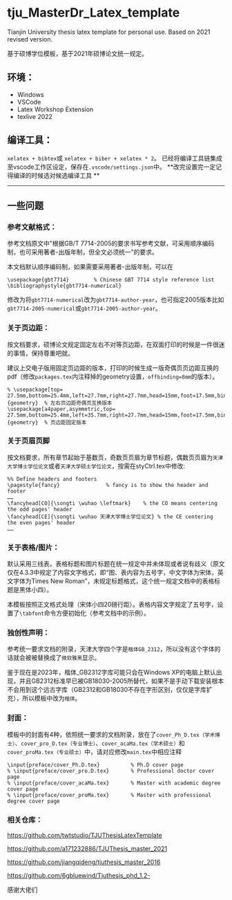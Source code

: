 # tju_MasterDr_Latex_template

Tianjin University thesis latex template for personal use. Based on 2021 revised version.

基于硕博学位模板，基于2021年硕博论文统一规定。

## 环境：
* Windows
* VSCode
* Latex Workshop Extension
* texlive 2022

## 编译工具：
`xelatex + bibtex`或 `xelatex + biber + xelatex * 2`。
已经将编译工具链集成至vscode工作区设定，保存在`.vscode/settings.json`中。
**改完设置完一定记得编译的时候选对候选编译工具 **

--------------

## 一些问题

### 参考文献格式：

参考文档原文中"根据GB/T 7714-2005的要求书写参考文献，可采用顺序编码制，也可采用著者-出版年制，但全文必须统一"的要求。

本文档默认顺序编码制，如果需要采用著者-出版年制，可以在
```
\usepackage{gbt7714}        % Chinese GBT 7714 style reference list
\bibliographystyle{gbt7714-numerical}
```
修改为将`gbt7714-numerical`改为`gbt7714-author-year`，也可指定2005版本比如`gbt7714-2005-numerical`或`gbt7714-2005-author-year`。

### 关于页边距：

按文档要求，硕博论文规定固定左右不对等页边距，在双面打印的时候是一件很迷的事情，保持尊重吧就。

建议上交电子版用固定页边距的版本，打印的时候生成一版奇偶页页边距互换的pdf（修改`packages.tex`内注释掉的geometry设置，`offbinding=8mm`的版本）。

```
% \usepackage[top= 27.5mm,bottom=25.4mm,left=27.7mm,right=27.7mm,head=15mm,foot=17.5mm,bindingoffset=8mm]{geometry}  % 左右页边距奇偶页互换版本
\usepackage[a4paper,asymmetric,top= 27.5mm,bottom=25.4mm,left=35.7mm,right=27.7mm,head=15mm,foot=17.5mm,bindingoffset=0mm]{geometry}  % 页边距固定版本
```

### 关于页眉页脚

按文档要求，所有章节起始于基数页，奇数页页眉为章节标题，偶数页页眉为`天津大学博士学位论文`或者`天津大学硕士学位论文`，按需在styCtrl.tex中修改:
```
%% Define headers and footers
\pagestyle{fancy}               % fancy is to show the header and footer
……
\fancyhead[CO]{\songti \wuhao \leftmark}    % the CO means centering the odd pages' header
\fancyhead[CE]{\songti \wuhao 天津大学博士学位论文} % the CE centering the even pages' header
……
```

### 关于表格/图片：

默认采用三线表。表格标题和图片标题在统一规定中并未体现或者说有歧义（原文仅在4.3.3中规定了内容文字格式，即“图、表内容为五号字，中文字体为宋体，英文字体为Times New Roman”，未规定标题格式，这个统一规定文档中的表格标题是黑体小四）。

本模板按照正文格式处理（宋体小四20磅行距）。表格内容文字规定了五号字，设置了`\tabfont`命令方便初始化（参考文档中的示例）。

### 独创性声明：

参考统一要求文档的附录，天津大学四个字是`楷体GB_2312`，所以没有这个字体的话就会被被替换成了``微软雅黑``显示。

鉴于现在是2023年，楷体_GB2312字库可能只会在Windows XP的电脑上默认出现，并且GB2312标准早已被GB18030-2005所替代，如果不是手动下载安装根本不会用到这个远古字库（GB2312和GB18030不存在字形区别，仅仅是字库扩充），所以模板中改为``楷体``。

### 封面：

模板中的封面有4种，依照统一要求的文档附录，放在了`cover_Ph_D.tex（学术博士）`、`cover_pro_D.tex（专业博士）`、`cover_acaMa.tex（学术硕士）`和`cover_proMa.tex（专业硕士）`中，请对应修改`main.tex`中相应注释
```
\input{preface/cover_Ph.D.tex}          % Ph.D cover page
% \input{preface/cover_pro.D.tex}       % Professional doctor cover page
% \input{preface/cover_acaMa.tex}       % Master with academic degree cover page
% \input{preface/cover_proMa.tex}       % Master with professional degree cover page
```

### 相关仓库：

https://github.com/twtstudio/TJUThesisLatexTemplate

https://github.com/a171232886/TJUThesis_master_2021

https://github.com/jiangqideng/tjuthesis_master_2016

https://github.com/6gbluewind/Tjuthesis_phd_1.2-

感谢大佬们
